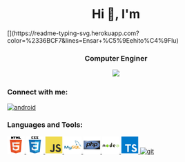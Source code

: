 <h1 align="center">Hi 🐧, I'm </h1>
[](https://readme-typing-svg.herokuapp.com?color=%2336BCF7&lines=Ensar+%C5%9Eehito%C4%9Flu)
<h3 align="center">Computer Enginer</h3>

<!-- http://www.ohmagif.com/wp-content/uploads/2012/03/cute-rabbit-falling-asleep.gif -->

<p align="center">
  <img src="https://64.media.tumblr.com/tumblr_lyaaqsUjfq1r6j7rho1_500.gifv" />
</p>

<h3 align="left">Connect with me:</h3>
<p align="left">
</p>

<a href="https://www.linkedin.com/in/ensar-%C5%9Fehito%C4%9Flu/">
<img src="https://img.shields.io/badge/-linkedin-yellow" alt="android" width="%100" height="%100"/>
 </a> 

 

<h3 align="left">Languages and Tools:</h3>
<p align="left"> <a href="https://www.w3.org/html/" target="_blank" rel="noreferrer"> <img src="https://raw.githubusercontent.com/devicons/devicon/master/icons/html5/html5-original-wordmark.svg" alt="html5" width="40" height="40"/> </a> <a href="https://www.w3schools.com/css/" target="_blank" rel="noreferrer"> <img src="https://raw.githubusercontent.com/devicons/devicon/master/icons/css3/css3-original-wordmark.svg" alt="css3" width="40" height="40"/> </a> <a href="https://developer.mozilla.org/en-US/docs/Web/JavaScript" target="_blank" rel="noreferrer"> <img src="https://raw.githubusercontent.com/devicons/devicon/master/icons/javascript/javascript-original.svg" alt="javascript" width="40" height="40"/> </a> <a href="https://www.mysql.com/" target="_blank" rel="noreferrer"> <img src="https://raw.githubusercontent.com/devicons/devicon/master/icons/mysql/mysql-original-wordmark.svg" alt="mysql" width="40" height="40"/> </a> <a href="https://www.php.net" target="_blank" rel="noreferrer"> <img src="https://raw.githubusercontent.com/devicons/devicon/master/icons/php/php-original.svg" alt="php" width="40" height="40"/> </a>
<a href="https://nodejs.org" target="_blank" rel="noreferrer"> <img src="https://raw.githubusercontent.com/devicons/devicon/master/icons/nodejs/nodejs-original-wordmark.svg" alt="nodejs" width="40" height="40"/> </a> <a href="https://www.typescriptlang.org/" target="_blank" rel="noreferrer"> <img src="https://raw.githubusercontent.com/devicons/devicon/master/icons/typescript/typescript-original.svg" alt="typescript" width="40" height="40"/> </a> <a href="https://git-scm.com/" target="_blank" rel="noreferrer"> <img src="https://www.vectorlogo.zone/logos/git-scm/git-scm-icon.svg" alt="git" width="40" height="40"/> </a> </p>

